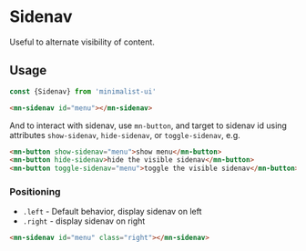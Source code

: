# Sidenav

Useful to alternate visibility of content.

## Usage

```js
const {Sidenav} from 'minimalist-ui'
```

```html
<mn-sidenav id="menu"></mn-sidenav>
```

And to interact with sidenav, use `mn-button`, and target to sidenav id using attributes `show-sidenav`, `hide-sidenav`, or `toggle-sidenav`, e.g.

```html
<mn-button show-sidenav="menu">show menu</mn-button>
<mn-button hide-sidenav>hide the visible sidenav</mn-button>
<mn-button toggle-sidenav="menu">toggle the visible sidenav</mn-button>
```

### Positioning

- `.left` - Default behavior, display sidenav on left
- `.right` - display sidenav on right

```html
<mn-sidenav id="menu" class="right"></mn-sidenav>
```
